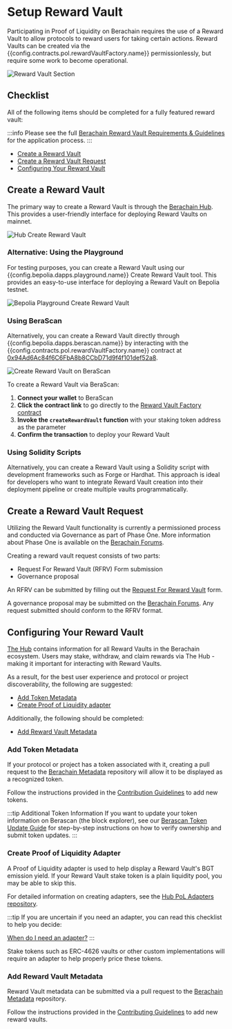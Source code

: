 <script setup>
  import config from '@berachain/config/constants.json';
</script>

# Setup Reward Vault

Participating in Proof of Liquidity on Berachain requires the use of a Reward Vault to allow protocols to reward users for taking certain actions.
Reward Vaults can be created via the <a :href="config.contracts.pol.rewardVaultFactory.docsUrl">{{config.contracts.pol.rewardVaultFactory.name}}</a> permissionlessly, but require some work to become operational.

![Reward Vault Section](/assets/add-incentives-vaults.png)

## Checklist

All of the following items should be completed for a fully featured reward vault:

:::info
Please see the full [Berachain Reward Vault Requirements & Guidelines](/learn/help/reward-vault-guidelines) for the application process.
:::

- [Create a Reward Vault](#create-a-reward-vault)
- [Create a Reward Vault Request](#create-a-reward-vault-request)
- [Configuring Your Reward Vault](#configuring-your-reward-vault)

## Create a Reward Vault

The primary way to create a Reward Vault is through the [Berachain Hub](https://hub.berachain.com/earn/create). This provides a user-friendly interface for deploying Reward Vaults on mainnet.

![Hub Create Reward Vault](/assets/hub-create-reward-vault.png)

### Alternative: Using the Playground

For testing purposes, you can create a Reward Vault using our <a target="_blank" :href="config.bepolia.dapps.playground.url + 'create-reward-vault?utm_source=docsCore'">{{config.bepolia.dapps.playground.name}} Create Reward Vault tool</a>. This provides an easy-to-use interface for deploying a Reward Vault on Bepolia testnet.

![Bepolia Playground Create Reward Vault](/assets/bepolia-playground-create-reward-vault.png)

### Using BeraScan

Alternatively, you can create a Reward Vault directly through <a target="_blank" :href="config.bepolia.dapps.berascan.url + '?utm_source=docsCore''">{{config.bepolia.dapps.berascan.name}}</a> by interacting with the <a target="_blank" :href="config.contracts.pol.rewardVaultFactory.docsUrl + '?utm_source=docsCore'">{{config.contracts.pol.rewardVaultFactory.name}}</a> contract at <a target="_blank" href="https://berascan.com/address/0x94Ad6Ac84f6C6FbA8b8CCbD71d9f4f101def52a8 + '?utm_source=docsCore'">0x94Ad6Ac84f6C6FbA8b8CCbD71d9f4f101def52a8</a>.

![Create Reward Vault on BeraScan](/assets/create-reward-vault-berascan.png)

To create a Reward Vault via BeraScan:

1. **Connect your wallet** to BeraScan
2. **Click the contract link** to go directly to the <a target="_blank" href="https://berascan.com/address/0x94Ad6Ac84f6C6FbA8b8CCbD71d9f4f101def52a8 + '?utm_source=docsCore'">Reward Vault Factory contract</a>
3. **Invoke the `createRewardVault` function** with your staking token address as the parameter
4. **Confirm the transaction** to deploy your Reward Vault

### Using Solidity Scripts

Alternatively, you can create a Reward Vault using a Solidity script with development frameworks such as Forge or Hardhat. This approach is ideal for developers who want to integrate Reward Vault creation into their deployment pipeline or create multiple vaults programmatically.

## Create a Reward Vault Request

Utilizing the Reward Vault functionality is currently a permissioned process and conducted via Governance as part of Phase One.
More information about Phase One is available on the [Berachain Forums](https://hub.forum.berachain.com/t/governance-phase-one-is-here/30).

Creating a reward vault request consists of two parts:

- Request For Reward Vault (RFRV) Form submission
- Governance proposal

An RFRV can be submitted by filling out the [Request For Reward Vault](https://ufdx3v8g7qg.typeform.com/to/yqOvlUrV?typeform-source=docs.berachain.com) form.

A governance proposal may be submitted on the [Berachain Forums](https://hub.forum.berachain.com/c/reward-vaults/6).
Any request submitted should conform to the RFRV format.

## Configuring Your Reward Vault

[The Hub](https://hub.berachain.com) contains information for all Reward Vaults in the Berachain ecosystem.
Users may stake, withdraw, and claim rewards via The Hub - making it important for interacting with Reward Vaults.

As a result, for the best user experience and protocol or project discoverability, the following are suggested:

- [Add Token Metadata](#add-token-metadata)
- [Create Proof of Liquidity adapter](#create-proof-of-liquidity-adapter)

Additionally, the following should be completed:

- [Add Reward Vault Metadata](#add-reward-vault-metadata)

### Add Token Metadata

If your protocol or project has a token associated with it, creating a pull request to the [Berachain Metadata](https://github.com/berachain/metadata) repository will allow it to be displayed as a recognized token.

Follow the instructions provided in the [Contribution Guidelines](https://github.com/berachain/metadata/blob/main/CONTRIBUTING.md#adding-a-token) to add new tokens.

:::tip Additional Token Information
If you want to update your token information on Berascan (the block explorer), see our [Berascan Token Update Guide](/learn/guides/berascan-token-update) for step-by-step instructions on how to verify ownership and submit token updates.
:::

### Create Proof of Liquidity Adapter

A Proof of Liquidity adapter is used to help display a Reward Vault's BGT emission yield.
If your Reward Vault stake token is a plain liquidity pool, you may be able to skip this.

For detailed information on creating adapters, see the [Hub PoL Adapters repository](https://github.com/berachain/hub-pol-adapters).

:::tip
If you are uncertain if you need an adapter, you can read this checklist to help you decide:

[When do I need an adapter?](https://github.com/berachain/hub-pol-adapters/blob/main/README.md#when-you-dont-need-an-adapter)
:::

Stake tokens such as ERC-4626 vaults or other custom implementations will require an adapter to help properly price these tokens.

### Add Reward Vault Metadata

Reward Vault metadata can be submitted via a pull request to the [Berachain Metadata](https://github.com/berachain/metadata) repository.

Follow the instructions provided in the [Contributing Guidelines](https://github.com/berachain/metadata/blob/main/CONTRIBUTING.md#adding-a-vault) to add new reward vaults.
